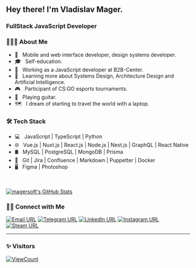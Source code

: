 ## Hey there! I'm Vladislav Mager.
### FullStack JavaScript Developer

### 👨🏻‍💻 About Me

- 🤔 &nbsp; Mobile and web interface developer, design systems developer.
- 🎓 &nbsp; Self-education.
- 💼 &nbsp; Working as a JavaScript developer at B2B-Center.
- 🌱 &nbsp; Learning more about Systems Design, Architecture Design and Artificial Intelligence.
- 🎮 &nbsp; Participant of CS:GO esports tournaments.
- 🎸 &nbsp; Playing guitar.
- 🗺 &nbsp; I dream of starting to travel the world with a laptop.

### 🛠 Tech Stack

- 💻 &nbsp; JavaScript | TypeScript | Python
- 🌐 &nbsp; Vue.js | Nuxt.js | React.js | Node.js | Nest.js | GraphQL | React Native
- 🛢 &nbsp; MySQL | PostgreSQL | MongoDB | Prisma
- 🔧 &nbsp; Git | Jira | Confluence | Markdown | Puppetter | Docker
- 🖥 &nbsp; Figma | Photoshop

<br/>

[![magersoft's GitHub Stats](https://github-readme-stats.vercel.app/api?username=magersoft&show_icons=true)](https://github.com/magersoft)

### 🤝🏻 Connect with Me

[![Email URL](https://img.shields.io/twitter/url?label=email&logo=gmail&style=social&url=http%3A%2F%2Fmailto%3Amagervlad%40yandex.ru)](mailto:magervlad@yandex.ru)
[![Telegram URL](https://img.shields.io/twitter/url?label=Telegram&logo=telegram&style=social&url=https%3A%2F%2Ft.me%2Fmagersoft)](https://t.me/magersoft)
[![LinkedIn URL](https://img.shields.io/twitter/url?label=LinkedIn&logo=linkedin&style=social&url=https%3A%2F%2Fwww.linkedin.com%2Fin%2Fvladislav-mager-74231a198)](https://www.linkedin.com/in/magersoft/)
[![Instagram URL](https://img.shields.io/twitter/url?label=Instagram&logo=Instagram&style=social&url=https%3A%2F%2Finstagram.com%2Fmagersoft)](https://instagram.com/magersoft)
[![Steam URL](https://img.shields.io/twitter/url?label=Steam&logo=steam&style=social&url=https%3A%2F%2Fsteamcommunity.com%2Fid%2Fmagesoft)](https://steamcommunity.com/id/magersoft)

---

### ✨ Visitors
[![ViewCount](https://views.whatilearened.today/views/github/magersoft/magersoft.svg)](https://github.com/magersoft/)
